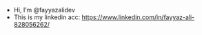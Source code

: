 -  Hi, I’m @fayyazalidev
-  This is my linkedin acc: https://www.linkedin.com/in/fayyaz-ali-828056262/
